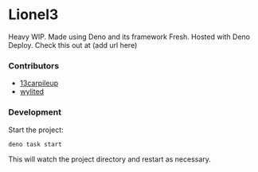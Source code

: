 # Lionel3
Heavy WIP.
Made using Deno and its framework Fresh. Hosted with Deno Deploy. Check this out at (add url here)

### Contributors
- [13carpileup](https://github.com/13carpileup)
- [wylited](https://github.com/wylited)
### Development

Start the project:

```
deno task start
```

This will watch the project directory and restart as necessary.
